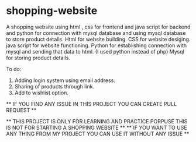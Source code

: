 # shopping-website
A shopping website using html , css for frontend and java script for backend and python for connection with mysql database and using mysql database to store product details.
Html for website building.
CSS for website desiging.
java script for website functioning.
Python for establishing connection with mysql and sending that data to html. (I used python instead of php)
Mysql for storing product details.


To do:
  1. Adding login system using email address.
  2. Sharing of products through link.
  3. Add to wishlist option.

** IF YOU FIND ANY ISSUE IN THIS PROJECT YOU CAN CREATE PULL REQUEST **

** THIS PROJECT IS ONLY FOR LEARNING AND PRACTICE PORPUSE THIS IS NOT FOR STARTING A SHOPPING WEBSITE **
**  IF YOU WANT TO USE ANY THING FROM MY PROJECT YOU CAN USE IT WITHOUT ANY ISSUE **
